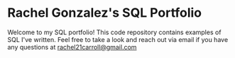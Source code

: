 # Rachel Gonzalez's SQL Portfolio

Welcome to my SQL portfolio! This code repository contains examples of SQL I've written. Feel free to take a look and reach out via email if you have any questions at rachel21carroll@gmail.com
